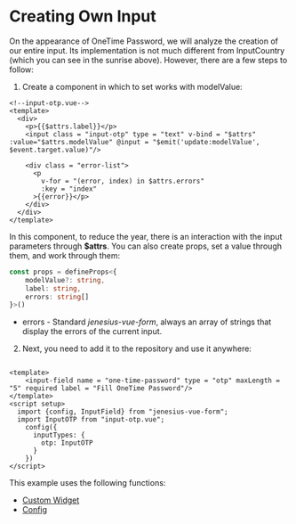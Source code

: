 # Creating Own Input

On the appearance of OneTime Password, we will analyze the creation of our entire input. Its implementation is not much different from
InputCountry (which you can see in the sunrise above). However, there are a few steps to follow:

1. Create a component in which to set works with modelValue:
```vue
<!--input-otp.vue-->
<template>
  <div>
    <p>{{$attrs.label}}</p>
    <input class = "input-otp" type = "text" v-bind = "$attrs" :value="$attrs.modelValue" @input = "$emit('update:modelValue', $event.target.value)"/>

    <div class = "error-list">
      <p
        v-for = "(error, index) in $attrs.errors"
        :key = "index"
      >{{error}}</p>
    </div>
  </div>
</template>
```
In this component, to reduce the year, there is an interaction with the input parameters through **$attrs**.
You can also create props, set a value through them, and work through them:
```ts
const props = defineProps<{
    modelValue?: string,
    label: string,
    errors: string[]
}>()
```

- errors - Standard *jenesius-vue-form*, always an array of strings that display the errors of the current
  input.

2. Next, you need to add it to the repository and use it anywhere:
```vue

<template>
    <input-field name = "one-time-password" type = "otp" maxLength = "5" required label = "Fill OneTime Password"/>
</template>
<script setup>
  import {config, InputField} from "jenesius-vue-form";
  import InputOTP from "input-otp.vue";
    config({
      inputTypes: {
        otp: InputOTP
      }
    })
</script>
```

This example uses the following functions:

- [Custom Widget](https://form.jenesius.com/guide/custom-widgets.html)
- [Config](https://form.jenesius.com/guide/configuration.html#inputtypes)